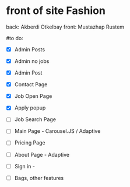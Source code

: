 # front of site Fashion

back: Akberdi Otkelbay
front: Mustazhap Rustem 


#to do:
- [x] Admin Posts
- [x] Admin no jobs
- [x] Admin Post
- [x] Contact Page
- [x] Job Open Page
- [x] Apply popup
- [ ] Job Search Page 
- [ ] Main Page - Carousel.JS / Adaptive
- [ ] Pricing Page 
- [ ] About Page - Adaptive
- [ ] Sign in -
- [ ] Bags, other features

